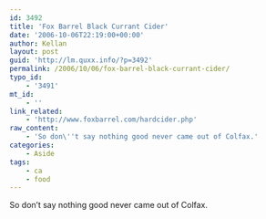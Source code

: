 ```yaml
---
id: 3492
title: 'Fox Barrel Black Currant Cider'
date: '2006-10-06T22:19:00+00:00'
author: Kellan
layout: post
guid: 'http://lm.quxx.info/?p=3492'
permalink: /2006/10/06/fox-barrel-black-currant-cider/
typo_id:
    - '3491'
mt_id:
    - ''
link_related:
    - 'http://www.foxbarrel.com/hardcider.php'
raw_content:
    - 'So don\''t say nothing good never came out of Colfax.'
categories:
    - Aside
tags:
    - ca
    - food
---
```


So don’t say nothing good never came out of Colfax.